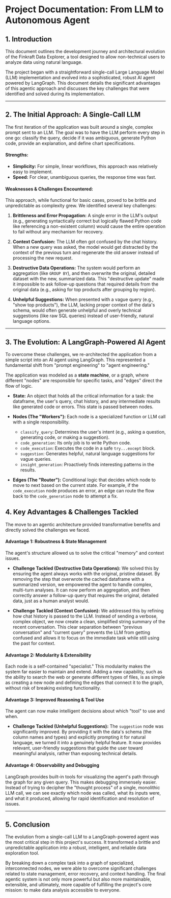 # Project Documentation: From LLM to Autonomous Agent

## 1. Introduction

This document outlines the development journey and architectural evolution of the Finkraft Data Explorer, a tool designed to allow non-technical users to analyze data using natural language.

The project began with a straightforward single-call Large Language Model (LLM) implementation and evolved into a sophisticated, robust AI agent powered by LangGraph. This document details the significant advantages of this agentic approach and discusses the key challenges that were identified and solved during its implementation.

---

## 2. The Initial Approach: A Single-Call LLM

The first iteration of the application was built around a single, complex prompt sent to an LLM. The goal was to have the LLM perform every step in one go: classify the query, decide if it was ambiguous, generate Python code, provide an explanation, and define chart specifications.

#### Strengths:
*   **Simplicity:** For simple, linear workflows, this approach was relatively easy to implement.
*   **Speed:** For clear, unambiguous queries, the response time was fast.

#### Weaknesses & Challenges Encountered:
This approach, while functional for basic cases, proved to be brittle and unpredictable as complexity grew. We identified several key challenges:

1.  **Brittleness and Error Propagation:** A single error in the LLM's output (e.g., generating syntactically correct but logically flawed Python code like referencing a non-existent column) would cause the entire operation to fail without any mechanism for recovery.

2.  **Context Confusion:** The LLM often got confused by the chat history. When a new query was asked, the model would get distracted by the context of the previous turn and regenerate the old answer instead of processing the new request.

3.  **Destructive Data Operations:** The system would perform an aggregation (like `GROUP BY`), and then overwrite the original, detailed dataset with the new, summarized data. This "destructive update" made it impossible to ask follow-up questions that required details from the original data (e.g., asking for top products after grouping by region).

4.  **Unhelpful Suggestions:** When presented with a vague query (e.g., "show top products"), the LLM, lacking proper context of the data's schema, would often generate unhelpful and overly technical suggestions (like raw SQL queries) instead of user-friendly, natural language options.

---

## 3. The Evolution: A LangGraph-Powered AI Agent

To overcome these challenges, we re-architected the application from a simple script into an AI agent using LangGraph. This represented a fundamental shift from "prompt engineering" to "agent engineering."

The application was modeled as a **state machine**, or a graph, where different "nodes" are responsible for specific tasks, and "edges" direct the flow of logic.

*   **State:** An object that holds all the critical information for a task: the dataframe, the user's query, chat history, and any intermediate results like generated code or errors. This state is passed between nodes.

*   **Nodes (The "Workers"):** Each node is a specialized function or LLM call with a single responsibility.
    *   `classify_query`: Determines the user's intent (e.g., asking a question, generating code, or making a suggestion).
    *   `code_generation`: Its only job is to write Python code.
    *   `code_execution`: Executes the code in a safe `try...except` block.
    *   `suggestion`: Generates helpful, natural language suggestions for vague queries.
    *   `insight_generation`: Proactively finds interesting patterns in the results.

*   **Edges (The "Router"):** Conditional logic that decides which node to move to next based on the current state. For example, if the `code_execution` node produces an error, an edge can route the flow back to the `code_generation` node to attempt a fix.

## 4. Key Advantages & Challenges Tackled

The move to an agentic architecture provided transformative benefits and directly solved the challenges we faced.

#### Advantage 1: Robustness & State Management
The agent's structure allowed us to solve the critical "memory" and context issues.

*   **Challenge Tackled (Destructive Data Operations):** We solved this by ensuring the agent always works with the original, pristine dataset. By removing the step that overwrote the cached dataframe with a summarized version, we empowered the agent to handle complex, multi-turn analyses. It can now perform an aggregation, and then correctly answer a follow-up query that requires the original, detailed data, just as a human analyst would.

*   **Challenge Tackled (Context Confusion):** We addressed this by refining how chat history is passed to the LLM. Instead of sending a verbose, complex object, we now create a clean, simplified string summary of the recent conversation. This clear separation between "previous conversation" and "current query" prevents the LLM from getting confused and allows it to focus on the immediate task while still using the past for context.

#### Advantage 2: Modularity & Extensibility
Each node is a self-contained "specialist." This modularity makes the system far easier to maintain and extend. Adding a new capability, such as the ability to search the web or generate different types of files, is as simple as creating a new node and defining the edges that connect it to the graph, without risk of breaking existing functionality.

#### Advantage 3: Improved Reasoning & Tool Use
The agent can now make intelligent decisions about which "tool" to use and when.

*   **Challenge Tackled (Unhelpful Suggestions):** The `suggestion` node was significantly improved. By providing it with the data's schema (the column names and types) and explicitly prompting it for natural language, we turned it into a genuinely helpful feature. It now provides relevant, user-friendly suggestions that guide the user toward meaningful analysis, rather than exposing technical details.

#### Advantage 4: Observability and Debugging
LangGraph provides built-in tools for visualizing the agent's path through the graph for any given query. This makes debugging immensely easier. Instead of trying to decipher the "thought process" of a single, monolithic LLM call, we can see exactly which node was called, what its inputs were, and what it produced, allowing for rapid identification and resolution of issues.

---

## 5. Conclusion

The evolution from a single-call LLM to a LangGraph-powered agent was the most critical step in this project's success. It transformed a brittle and unpredictable application into a robust, intelligent, and reliable data exploration tool.

By breaking down a complex task into a graph of specialized, interconnected nodes, we were able to overcome significant challenges related to state management, error recovery, and context handling. The final agentic system is not only more powerful but also more maintainable, extensible, and ultimately, more capable of fulfilling the project's core mission: to make data analysis accessible to everyone.
